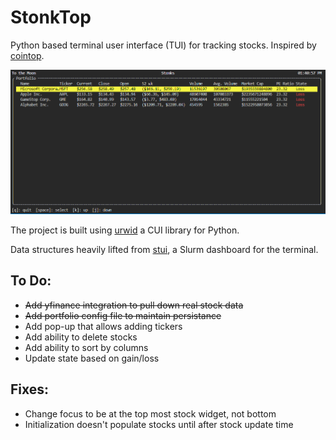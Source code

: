 # StonkTop
Python based terminal user interface (TUI) for tracking stocks. Inspired by [cointop](https://github.com/miguelmota/cointop).

![Current Screenshot](./screenshot.png)

The project is built using [urwid](https://github.com/urwid/urwid) a CUI library for Python. 

Data structures heavily lifted from [stui](https://github.com/mil-ad/stui), a Slurm dashboard for the terminal.

## To Do:
- ~~Add yfinance integration to pull down real stock data~~
- ~~Add portfolio config file to maintain persistance~~
- Add pop-up that allows adding tickers
- Add ability to delete stocks
- Add ability to sort by columns
- Update state based on gain/loss

## Fixes:
- Change focus to be at the top most stock widget, not bottom
- Initialization doesn't populate stocks until after stock update time